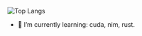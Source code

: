 ![Top Langs](https://github-readme-stats.vercel.app/api/top-langs/?username=CharalambosIoannou&theme=tokyonight)

- 🌱 I’m currently learning: cuda, nim, rust.

<!--
**kalikaneko/kalikaneko** is a ✨ _special_ ✨ repository because its `README.md` (this file) appears on your GitHub profile.

Here are some ideas to get you started:

- 🔭 I’m currently working on ...

- 👯 I’m looking to collaborate on ...
- 🤔 I’m looking for help with ...
- 💬 Ask me about ...
- 📫 How to reach me: ...
- 😄 Pronouns: ...
- ⚡ Fun fact: ...
-->
